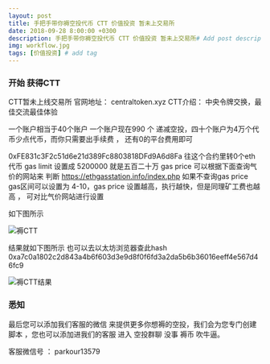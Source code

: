 ```yaml
---
layout: post
title: 手把手带你褥空投代币 CTT 价值投资 暂未上交易所
date: 2018-09-28 8:00:00 +0300
description: 手把手带你褥空投代币 CTT 价值投资 暂未上交易所# Add post description (optional)
img: workflow.jpg
tags: [价值投资] # add tag
---
```


### 开始 获得CTT 

CTT暂未上线交易所	官网地址：
 centraltoken.xyz
CTT介绍： 中央令牌交换，最佳交流最佳体验
							

一个账户相当于40个账户 一个账户现在990 个 递减空投，四十个账户为4万个代币少点代币，而你只需要出手续费 ， 还有0的平台费用即可

0xFE831c3F2c51d6e21d389Fc8803818DFd9A6d8Fa  往这个合约里转0个eth代币  gas limit 设置成 5200000  就是五百二十万
 gas price  可以根据下面查询气价的网站来 判断 https://ethgasstation.info/index.php 
 如果不查询gas price  gas区间可以设置为 4-10，gas price 设置越高，执行越快，但是同理矿工费也越高 ， 可对比气价网站进行设置
 
 
 如下图所示
 
 ![褥CTT]({{site.baseurl}}/assets/img/2018-9-28-CTT/褥CTT.png)
 
  结果就如下图所示   也可以去以太坊浏览器查此hash  0xa7c0a1802c2d843a4b6f603d3e9d8f0f6fd3a2da5b6b36016eeff4e567d46fc9
 
 ![褥CTT结果]({{site.baseurl}}/assets/img/2018-9-28-CTT/褥CTT结果.png)
  
###  悉知

最后您可以添加我们客服的微信  来提供更多你想褥的空投，我们会为您专门创建脚本  ，您也可以添加进我们的客服 进入 空投群聊 没事 褥币 吹牛逼。

客服微信号 ：   parkour13579
